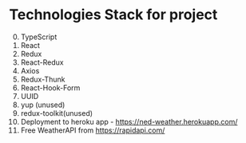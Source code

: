 # Technologies Stack for project

0. TypeScript
1. React
2. Redux
3. React-Redux
4. Axios
5. Redux-Thunk
6. React-Hook-Form
7. UUID
8. yup (unused)
9. redux-toolkit(unused)
10. Deployment to heroku app - https://ned-weather.herokuapp.com/
11. Free WeatherAPI from https://rapidapi.com/
